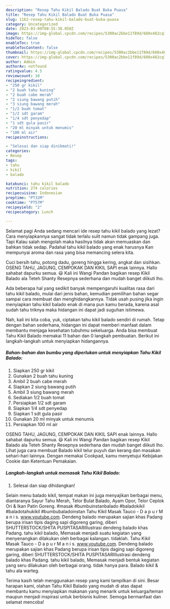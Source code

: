 ```yaml
---
description: "Resep Tahu Kikil Balado Buat Buka Puasa"
title: "Resep Tahu Kikil Balado Buat Buka Puasa"
slug: 1162-resep-tahu-kikil-balado-buat-buka-puasa
category: Uncategorized
date: 2023-03-09T08:55:38.050Z
image: https://img-global.cpcdn.com/recipes/5300ac2bbe11f89d/680x482cq70/tahu-kikil-balado-foto-resep-utama.jpg
hideToc: false
enableToc: true
enableTocContent: false
thumbnail: https://img-global.cpcdn.com/recipes/5300ac2bbe11f89d/680x482cq70/tahu-kikil-balado-foto-resep-utama.jpg
cover: https://img-global.cpcdn.com/recipes/5300ac2bbe11f89d/680x482cq70/tahu-kikil-balado-foto-resep-utama.jpg
author: Admin
authorAv: notfound
ratingvalue: 4.5
reviewcount: 10
recipeingredient:
- "250 gr kikil"
- "2 buah tahu kuning"
- "2 buah cabe merah"
- "2 siung bawang putih"
- "3 siung bawang merah"
- "1/2 buah tomat"
- "1/2 sdt garam"
- "1/4 sdt penyedap"
- "1 sdt gula pasir"
- "20 ml minyak untuk menumis"
- "100 ml air"
recipeinstructions:

- "Selesai dan siap dinikmati!"
categories:
- Resep
tags:
- tahu
- kikil
- balado

katakunci: tahu kikil balado 
nutrition: 274 calories
recipecuisine: Indonesian
preptime: "PT32M"
cooktime: "PT57M"
recipeyield: "2"
recipecategory: Lunch

---
```



Selamat pagi Anda sedang mencari ide resep tahu kikil balado yang lezat? Cara menyiapkannya sangat tidak terlalu sulit namun tidak gampang juga. Tapi Kalau salah mengolah maka hasilnya tidak akan memuaskan dan bahkan tidak sedap. Padahal tahu kikil balado yang enak harusnya Kan mempunyai aroma dan rasa yang bisa memancing selera kita.


Cuci bersih tahu, potong dadu, goreng hingga kering, angkat dan sisihkan. OSENG TAHU, JAGUNG, CEMPOKAK DAN KIKIL SAPI enak lainnya. Hallo sahabat dapurku semua. 😃 Kali ini Wangi Pandan bagikan resep Kikil Balado ala Teteh Shanty Resepnya sederhana dan mudah banget diikuti lho.

Ada beberapa hal yang sedikit banyak mempengaruhi kualitas rasa dari tahu kikil balado, mulai dari jenis bahan, kemudian pemilihan bahan segar sampai cara membuat dan menghidangkannya. Tidak usah pusing jika ingin menyiapkan tahu kikil balado enak di mana pun kamu berada, karena asal sudah tahu triknya maka hidangan ini dapat jadi suguhan istimewa.


Nah, kali ini kita coba, yuk, ciptakan tahu kikil balado sendiri di rumah. Tetap dengan bahan sederhana, hidangan ini dapat memberi manfaat dalam membantu menjaga kesehatan tubuhmu sekeluarga. Anda bisa membuat Tahu Kikil Balado memakai 11 bahan dan 0 langkah pembuatan. Berikut ini langkah-langkah untuk menyiapkan hidangannya.

<!--inarticleads1-->

##### Bahan-bahan dan bumbu yang diperlukan untuk menyiapkan Tahu Kikil Balado:

1. Siapkan 250 gr kikil
1. Gunakan 2 buah tahu kuning
1. Ambil 2 buah cabe merah
1. Siapkan 2 siung bawang putih
1. Ambil 3 siung bawang merah
1. Sediakan 1/2 buah tomat
1. Persiapkan 1/2 sdt garam
1. Siapkan 1/4 sdt penyedap
1. Siapkan 1 sdt gula pasir
1. Gunakan 20 ml minyak untuk menumis
1. Persiapkan 100 ml air


OSENG TAHU, JAGUNG, CEMPOKAK DAN KIKIL SAPI enak lainnya. Hallo sahabat dapurku semua. 😃 Kali ini Wangi Pandan bagikan resep Kikil Balado ala Teteh Shanty Resepnya sederhana dan mudah banget diikuti lho. Lihat juga cara membuat Balado kikil telur puyuh dan kerang dan masakan sehari-hari lainnya. Dengan memakai Cookpad, kamu menyetujui Kebijakan Cookie dan Ketentuan Pemakaian. 

<!--inarticleads2-->

##### Langkah-langkah untuk memasak Tahu Kikil Balado:


1. Selesai dan siap dihidangkan!

Selain menu balado kikil, tempat makan ini juga menyajikan berbagai menu, diantaranya Sayur Tahu Merah, Telor Bulat Balado, Ayam Opor, Telor Ceplok Ori &amp; Ikan Patin Goreng. #masak #bumbuinstanbalado #baladokikil #baladotahukikil #bumbubaladoinstan Tahu Kikil Masak Tauco - D a p u r M a n i s. www.youtube.com. Dendeng balado merupakan sajian khas Padang berupa irisan tipis daging sapi digoreng garing, diberi SHUTTERSTOCK/SHITA PUSPITASARIIlustrasi dendeng balado khas Padang. tahu kikil balado, Memasak menjadi suatu kegiatan yang menyenangkan dilakukan oleh berbagai kalangan. tidaklah. Tahu Kikil Masak Tauco - D a p u r M a n i s. www.youtube.com. Dendeng balado merupakan sajian khas Padang berupa irisan tipis daging sapi digoreng garing, diberi SHUTTERSTOCK/SHITA PUSPITASARIIlustrasi dendeng balado khas Padang. tahu kikil balado, Memasak menjadi bentuk kegiatan yang seru dilakukan oleh berbagai orang. tidak hanya para. Balado kikil &amp; tahu ala warteg. 

Terima kasih telah menggunakan resep yang kami tampilkan di sini. Besar harapan kami, olahan Tahu Kikil Balado yang mudah di atas dapat membantu kamu menyiapkan makanan yang menarik untuk keluarga/teman maupun menjadi inspirasi untuk berbisnis kuliner. Semoga bermanfaat dan selamat mencoba!
